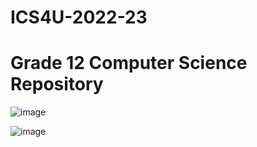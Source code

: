 # ICS4U-2022-23
# Grade 12 Computer Science Repository

![image](https://user-images.githubusercontent.com/90357392/222921562-c21dff43-9b8c-4aaa-ac1b-09dadd075e7d.png)

![image](https://user-images.githubusercontent.com/90357392/222921581-b8244777-ddf3-4ba8-8fe9-f8957227a5c0.png)
